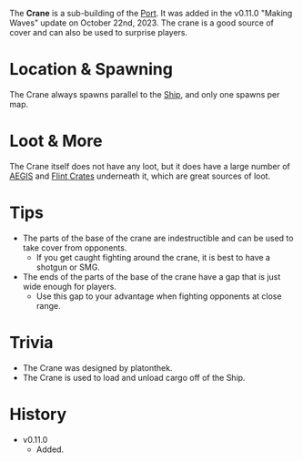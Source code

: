 The **Crane** is a sub-building of the [Port](/buildings/port). It was added in the v0.11.0 "Making Waves" update on October 22nd, 2023. The crane is a good source of cover and can also be used to surprise players.

# Location & Spawning

The Crane always spawns parallel to the [Ship](/buildings/ship), and only one spawns per map.

# Loot & More

The Crane itself does not have any loot, but it does have a large number of [AEGIS](/obstacles/aegis_crate) and [Flint Crates](/obstacles/flint_crate) underneath it, which are great sources of loot.

# Tips

- The parts of the base of the crane are indestructible and can be used to take cover from opponents.
  - If you get caught fighting around the crane, it is best to have a shotgun or SMG.
- The ends of the parts of the base of the crane have a gap that is just wide enough for players.
  - Use this gap to your advantage when fighting opponents at close range.

# Trivia

- The Crane was designed by platonthek.
- The Crane is used to load and unload cargo off of the Ship.

# History

- v0.11.0
  - Added.
